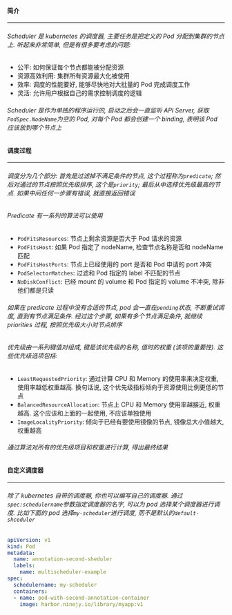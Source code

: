 #### 简介
---
###### Scheduler 是 kubernetes 的调度器, 主要任务是把定义的 Pod 分配到集群的节点上. 听起来非常简单, 但是有很多要考虑的问题:
- 公平: 如何保证每个节点都能被分配资源
- 资源高效利用: 集群所有资源最大化被使用
- 效率: 调度的性能要好, 能够尽快地对大批量的 Pod 完成调度工作
- 灵活: 允许用户根据自己的需求控制调度的逻辑
###### Scheduler 是作为单独的程序运行的, 启动之后会一直监听 API Server, 获取`PodSpec.NodeName`为空的 Pod, 对每个 Pod 都会创建一个 binding, 表明该 Pod 应该放到哪个节点上

#### 调度过程
---
###### 调度分为几个部分: 首先是过滤掉不满足条件的节点, 这个过程称为`predicate`; 然后对通过的节点按照优先级排序, 这个是`priority`; 最后从中选择优先级最高的节点. 如果中间任何一步骤有错误, 就直接返回错误

###### Predicate 有一系列的算法可以使用
- `PodFitsResources`: 节点上剩余资源是否大于 Pod 请求的资源
- `PodFitsHost`: 如果 Pod 指定了 nodeName, 检查节点名称是否和 nodeName 匹配
- `PodFitsHostPorts`: 节点上已经使用的 port 是否和 Pod 申请的 port 冲突
- `PodSelectorMatches`: 过滤和 Pod 指定的 label 不匹配的节点
- `NoDiskConflict`: 已经 mount 的 volume 和 Pod 指定的 volume 不冲突, 除非他们都是只读

###### 如果在 predicate 过程中没有合适的节点, pod 会一直在`pending`状态, 不断重试调度, 直到有节点满足条件. 经过这个步骤, 如果有多个节点满足条件, 就继续 priorities 过程, 按照优先级大小对节点排序
###### 优先级由一系列键值对组成, 键是该优先级的名称, 值时的权重 (该项的重要性). 这些优先级选项包括:
- `LeastRequestedPriority`: 通过计算 CPU 和 Memory 的使用率来决定权重, 使用率越低权重越高. 换句话说, 这个优先级指标倾向于资源使用比例更低的节点
- `BalancedResourceAllocation`: 节点上 CPU 和 Memory 使用率越接近, 权重越高. 这个应该和上面的一起使用, 不应该单独使用
- `ImageLocalityPriority`: 倾向于已经有要使用镜像的节点, 镜像总大小值越大, 权重越高

###### 通过算法对所有的优先级项目和权重进行计算, 得出最终结果

#### 自定义调度器
---
###### 除了 kubernetes 自带的调度器, 你也可以编写自己的调度器. 通过`spec:schedulername`参数指定调度器的名字, 可以为 pod 选择某个调度器进行调度. 比如下面的 pod 选择`my-scheduler`进行调度, 而不是默认的`default-shceduler`
```yaml
apiVersion: v1
kind: Pod
metadata:
  name: annotation-second-sheduler
  labels:
    name: multischeduler-example
spec:
  schedulername: my-scheduler
  containers:
  - name: pod-with-second-annotation-container
    image: harbor.ninejy.io/library/myapp:v1
```
